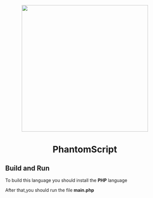 <p
    align="center"
    style="text-align: center ;hieght:150px">
    <img src="logo-black.png" style="width: 400px;">
</p>

<h1 style="text-align: center;">PhantomScript</h1>

## Build and Run
To build this language you should install the **PHP** language

After that,you should run the file **main.php**
